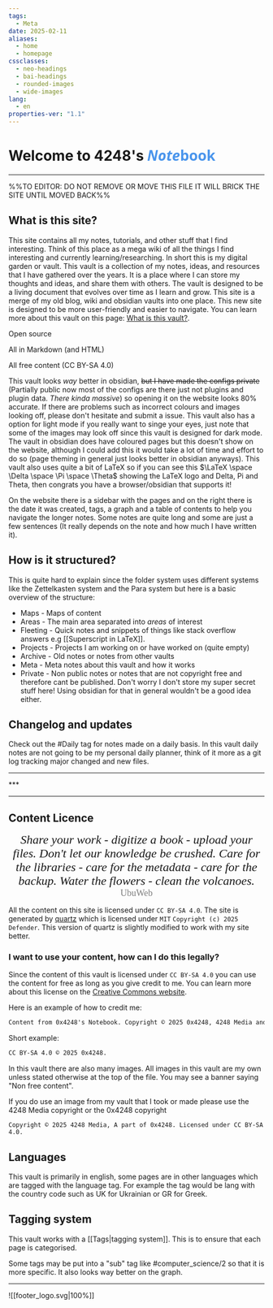 ```yaml
---
tags:
  - Meta
date: 2025-02-11
aliases:
  - home
  - homepage
cssclasses:
  - neo-headings
  - bai-headings
  - rounded-images
  - wide-images
lang:
  - en
properties-ver: "1.1"
---
```

<h1>Welcome to 4248's <span style="font-family:sans; color:#4a95ec;"><i>Note</i>book</span></h1>

***
%%TO EDITOR: DO NOT REMOVE OR MOVE THIS FILE IT WILL BRICK THE SITE UNTIL MOVED BACK%%
## What is this site?

This site contains all my notes, tutorials, and other stuff that I find interesting. Think of this place as a mega wiki of all the things I find interesting and currently learning/researching. In short this is my digital garden or vault. 
This vault is a collection of my notes, ideas, and resources that I have gathered over the years. It is a place where I can store my thoughts and ideas, and share them with others. The vault is designed to be a living document that evolves over time as I learn and grow.
This site is a merge of my old blog, wiki and obsidian vaults into one place. This new site is designed to be more user-friendly and easier to navigate. You can learn more about this vault on this page: [What is this vault?](What%20is%20this%20vault?.md). 

<div class="X42-card-container">
<p>Open source</p><p>All in Markdown (and HTML)</p><p>All free content (CC BY-SA 4.0)</p></div>

This vault looks *way* better in obsidian, ~~but I have made the configs private~~ (Partially public now most of the configs are there just not plugins and plugin data. *There kinda massive*) so opening it on the website looks 80% accurate. If there are problems such as incorrect colours and images looking off, please don't hesitate and submit a issue. This vault also has a option for light mode if you really want to singe your eyes, just note that some of the images may look off since this vault is designed for dark mode. The vault in obsidian does have coloured pages but this doesn't show on the website, although I could add this it would take a lot of time and effort to do so (page theming in general just looks better in obsidian anyways). This vault also uses quite a bit of LaTeX so if you can see this $\LaTeX \space \Delta \space \Pi \space \Theta$ showing the LaTeX logo and Delta, Pi and Theta, then congrats you have a browser/obsidian that supports it!

On the website there is a sidebar with the pages and on the right there is the date it was created, tags, a graph and a table of contents to help you navigate the longer notes. Some notes are quite long and some are just a few sentences (It really depends on the note and how much I have written it).  
## How is it structured?
This is quite hard to explain since the folder system uses different systems like the Zettelkasten system and the Para system but here is a basic overview of the structure:
- Maps - Maps of content
- Areas - The main area separated into *areas* of interest
- Fleeting - Quick notes and snippets of things like stack overflow answers e.g [[Superscript in LaTeX]].
- Projects - Projects I am working on or have worked on (quite empty)
- Archive - Old notes or notes from other vaults
- Meta - Meta notes about this vault and how it works
- Private - Non public notes or notes that are not copyright free and therefore cant be published. Don't worry I don't store my super secret stuff here! Using obsidian for that in general wouldn't be a good idea either.

## Changelog and updates
Check out the #Daily tag for notes made on a daily basis. In this vault daily notes are not going to be my personal daily planner, think of it more as a git log tracking major changed and new files.

<div class="X42-star-break-line-container">
<hr>
<p class="X42-star-break-line">***</p>
<hr>
</div>

## Content Licence

<p style="font-size:x-large;text-align:center;margin:0;font-family:sanserif;"><i>Share your work - digitize a book - upload your files. Don't let our knowledge be crushed. Care for the libraries - care for the metadata - care for the backup. Water the flowers - clean the volcanoes.</i></p>
<p style="font-size:large;text-align:center;margin:0;font-family:sanserif;color:gray;">UbuWeb</p>

All the content on this site is licensed under `CC BY-SA 4.0`. The site is generated by [quartz](https://quartz.jzhao.xyz/) which is licensed under `MIT` `Copyright (c) 2025 Defender`. This version of quartz is slightly modified to work with my site better.

### I want to use your content, how can I do this legally?

Since the content of this vault is licensed under `CC BY-SA 4.0` you can use the content for free as long as you give credit to me. You can learn more about this license on the [Creative Commons website](https://creativecommons.org/licenses/by-sa/4.0/). 

Here is an example of how to credit me:

```markdown
Content from 0x4248's Notebook. Copyright © 2025 0x4248, 4248 Media and Contributors.
```

Short example:

```markdown
CC BY-SA 4.0 © 2025 0x4248.
```

In this vault there are also many images. All images in this vault are my own unless stated otherwise at the top of the file. You may see a banner saying "Non free content".

If you do use an image from my vault that I took or made please use the 4248 Media copyright or the 0x4248 copyright

```
Copyright © 2025 4248 Media, A part of 0x4248. Licensed under CC BY-SA 4.0.
```
## Languages
This vault is primarily in english, some pages are in other languages which are tagged with the language tag. For example the tag would be lang with the country code such as UK for Ukrainian or GR for Greek. 
## Tagging system
This vault works with a [[Tags|tagging system]]. This is to ensure that each page is categorised.

Some tags may be put into a "sub" tag like #computer_science/2 so that it is more specific. It also looks way better on the graph.

***

![[footer_logo.svg|100%]]